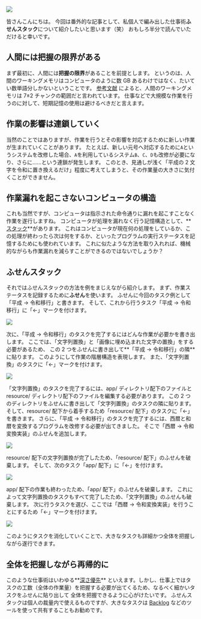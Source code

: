 <picture>
  <source type="image/webp" srcset="/storage/articles/images/770a5abf.webp 1x,/storage/articles/images/4ed63954.webp 2x">
  <img src="/storage/articles/images/770a5abf.jpg" srcset="/storage/articles/images/4ed63954.jpg 2x">
</picture>

皆さんこんにちは。
今回は番外的な記事として、私個人で編み出した仕事術**ふせんスタック**について紹介したいと思います（笑）
おもしろ半分で読んでいただけると幸いです。

<ol class="table-of-contents"></ol>

<script async src="https://pagead2.googlesyndication.com/pagead/js/adsbygoogle.js"></script>
<!-- ディスプレイ広告 -->
<!-- textlint-disable -->

<ins class="adsbygoogle"
    style="display:block"
    data-ad-client="ca-pub-7008780049786244"
    data-ad-slot="5063315418"
    data-ad-format="auto"
    data-full-width-responsive="true"></ins>

<!-- textlint-enable -->
<script>(adsbygoogle = window.adsbygoogle || []).push({});</script>

## 人間には把握の限界がある

まず最初に、人間には**把握の限界**があることを前提とします。
というのは、人間のワーキングメモリはコンピュータのように数 GB あるわけではなく、たいてい数単語分しかないということです。
[参考文献](https://ja.wikipedia.org/wiki/%E3%83%AF%E3%83%BC%E3%82%AD%E3%83%B3%E3%82%B0%E3%83%A1%E3%83%A2%E3%83%AA#%E3%83%AF%E3%83%BC%E3%82%AD%E3%83%B3%E3%82%B0%E3%83%A1%E3%83%A2%E3%83%AA%E3%81%AE%E5%AE%B9%E9%87%8F)
によると、人間のワーキングメモリは 7±2 チャンクの範囲だと言われています。
仕事などで大規模な作業を行うのに対して、短期記憶の使用は避けるべきだと言えます。

## 作業の影響は連鎖していく

当然のことではありますが、作業を行うとその影響を対応するために新しい作業が生まれていくことがあります。
たとえば、新しい元号へ対応するために`A`というシステムを改修した場合、`A`を利用しているシステム`B`、`C`、`D`も改修が必要になり、さらに……という連鎖が発生します。
このとき、見通しが浅く「平成の 2 文字を令和に置き換えるだけ」程度に考えてしまうと、その作業量の大きさに気付くことができません。

## 作業漏れを起こさないコンピュータの構造

これも当然ですが、コンピュータは指示された命令通りに漏れを起こすことなく作業を遂行しますね。
コンピュータが処理を漏れなく行う記憶構造として、**[スタック](https://ja.wikipedia.org/wiki/%E3%82%B9%E3%82%BF%E3%83%83%E3%82%AF)**があります。
これはコンピュータが現在何の処理をしているか、この処理が終わったら次は何をするか、といったプログラムの実行ステータスを記憶するためにも使われています。
これに似たような方法を取り入れれば、機械的ながらも作業漏れを減らすことができるのではないでしょうか？

## ふせんスタック

それではふせんスタックの方法を例をまじえながら紹介します。
まず、作業ステータスを記録するために**ふせん**を使います。
ふせんに今回のタスク例として「平成 → 令和移行」と書きます。
そして、これから行うタスク「平成 → 令和移行」に「←」マークを付けます。

<picture>
  <source type="image/webp" srcset="/storage/articles/images/046f6b7f.webp">
  <img src="/storage/articles/images/046f6b7f.jpg">
</picture>

次に、「平成 → 令和移行」のタスクを完了するにはどんな作業が必要かを書き出します。
ここでは、「文字列置換」と「画像に埋め込まれた文字の置換」をする必要があるため、
この 2 つをふせんに書き出して**「平成 → 令和移行」の隣**に貼ります。
このようにして作業の階層構造を表現します。
また、「文字列置換」のタスクに「←」マークを付けます。

<picture>
  <source type="image/webp" srcset="/storage/articles/images/9ffe2969.webp">
  <img src="/storage/articles/images/9ffe2969.jpg">
</picture>

「文字列置換」のタスクを完了するには、app/ ディレクトリ配下のファイルと
resource/ ディレクトリ配下のファイルを編集する必要があります。
この 2 つのディレクトリをふせんに書き出して「文字列置換」のタスクの隣に貼ります。
そして、resource/ 配下から着手するため「resource/ 配下」のタスクに「←」を書きます。
さらに、「平成 → 令和移行」のタスクを完了するには、西暦と和暦を変換するプログラムを改修する必要が出てきました。
そこで「西暦 → 令和変換実装」のふせんを追加します。

<picture>
  <source type="image/webp" srcset="/storage/articles/images/196a5bc7.webp">
  <img src="/storage/articles/images/196a5bc7.jpg">
</picture>

resource/ 配下の文字列置換が完了したため、「resource/ 配下」のふせんを破棄します。
そして、次のタスク「app/ 配下」に「←」を付けます。

<picture>
  <source type="image/webp" srcset="/storage/articles/images/d2368862.webp">
  <img src="/storage/articles/images/d2368862.jpg">
</picture>

app/ 配下の作業も終わったため、「app/ 配下」のふせんを破棄します。
これによって文字列置換のタスクもすべて完了したため、「文字列置換」のふせんも破棄します。
次に行うタスクを選び、ここでは「西暦 → 令和変換実装」を行うことにするため「←」マークを付けます。

<picture>
  <source type="image/webp" srcset="/storage/articles/images/23603ab7.webp">
  <img src="/storage/articles/images/23603ab7.jpg">
</picture>

このようにタスクを消化していくことで、大きなタスクも詳細かつ全体を把握しながら遂行できます。

## 全体を把握しながら再帰的に

このような仕事術はいわゆる**[深さ優先](https://ja.wikipedia.org/wiki/%E6%B7%B1%E3%81%95%E5%84%AA%E5%85%88%E6%8E%A2%E7%B4%A2)**
といえます。しかし、仕事上ではタスクの工数（全体の作業量）を把握する必要が出てくるため、なるべく細かいタスクをふせんに貼り出して
全体を把握できるように心がけたいです。
ふせんスタックは個人の裁量内で使えるものですが、大きなタスクは [Backlog](https://backlog.com/ja/) などのツールを使って共有することもお勧めです。
